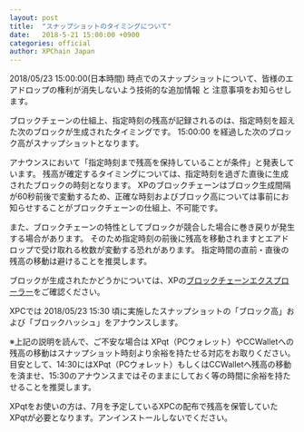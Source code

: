```yaml
---
layout: post
title:  "スナップショットのタイミングについて"
date:   2018-5-21 15:00:00 +0900
categories: official
author: XPChain Japan
---   
```

2018/05/23 15:00:00(日本時間) 時点でのスナップショットについて、皆様のエアドロップの権利が消失しないよう技術的な追加情報 と 注意事項をお知らせします。

ブロックチェーンの仕組上、指定時刻の残高が記録されるのは、指定時刻を超えた次のブロックが生成されたタイミングです。
15:00:00 を経過した次のブロック高がスナップショットとなります。

アナウンスにおいて「指定時刻まで残高を保持していることが条件」と発表しています。
残高が確定するタイミングについては、指定時刻を過ぎた直後に生成されたブロックの時刻となります。
XPのブロックチェーンはブロック生成間隔が60秒前後で変動するため、正確な時刻およびブロック高については事前にお知らせすることがブロックチェーンの仕組上、不可能です。

また、ブロックチェーンの特性としてブロックが競合した場合に巻き戻りが発生する場合があります。
そのため指定時刻の前後に残高を移動されますとエアドロップで受け取れる枚数が変動する恐れがあります。
指定時間の直前・直後の残高の移動は避けることを推奨します。

ブロックが生成されたかどうかについては、XPの[ブロックチェーンエクスプローラー](https://chainz.cryptoid.info/xp/)をご確認ください。

XPCでは 2018/05/23 15:30 頃に実施したスナップショットの「ブロック高」および「ブロックハッシュ」をアナウンスします。

※上記の説明を読んで、ご不安な場合は XPqt（PCウォレット）やCCWalletへの残高の移動はスナップショット時刻より余裕を持たせる対応をお取りください。
目安として、14:30にはXPqt（PCウォレット）もしくはCCWalletへ残高の移動を済ませ、15:30のアナウンスまではそのままにしておく等の時間に余裕を持たせることを推奨します。

XPqtをお使いの方は、7月を予定しているXPCの配布で残高を保管していたXPqtが必要となります。アンインストールしないでください。

